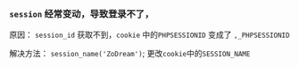 ### `session` 经常变动，导致登录不了，

原因： `session_id` 获取不到，`cookie` 中的`PHPSESSIONID` 变成了 `,_PHPSESSIONID`

解决方法： `session_name('ZoDream')`;  更改`cookie`中的`SESSION_NAME`
